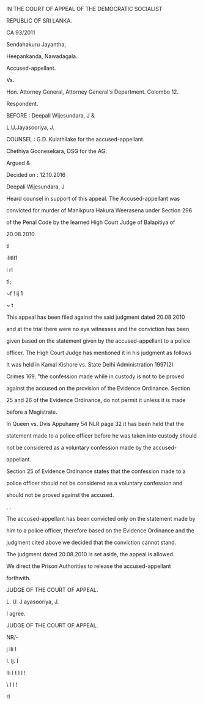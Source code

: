 IN THE COURT OF APPEAL OF THE DEMOCRATIC SOCIALIST

REPUBLIC OF SRI LANKA.

CA 93/2011

Sendahakuru Jayantha,

Heepankanda, Nawadagala.

Accused-appellant.

Vs.

Hon. Attorney General, Attorney General's Department. Colombo 12.

Respondent.

BEFORE : Deepali Wijesundara, J &

L.U.Jayasooriya, J.

COUNSEL : G.D. Kulathilake for the accused-appellant.

Chethiya Goonesekara, DSG for the AG.

Argued &

Decided on : 12.10.2016

Deepali Wijesundara, J

Heard counsel in support of this appeal. The Accused-appellant was

convicted for murder of Manikpura Hakura Weerasena under Section 296

of the Penal Code by the learned High Court Judge of Balapitiya of

20.08.2010.

tI

iIitII1

i rI

tI;

~f ! ij 1

~ t

This appeal has been filed against the said judgment dated 20.08.2010

and at the trial there were no eye witnesses and the conviction has been

given based on the statement given by the accused-appellant to a police

officer. The High Court Judge has mentioned it in his judgment as follows

It was held in Kamal Kishore vs. State Delhi Administration 1997(2)

Crimes 169. "the confession made while in custody is not to be proved

against the accused on the provision of the Evidence Ordinance. Section

25 and 26 of the Evidence Ordinance, do not permit it unless it is made

before a Magistrate.

In Queen vs. Dvis Appuhamy 54 NLR page 32 it has been held that the

statement made to a police officer before he was taken into custody should

not be considered as a voluntary confession made by the accused-

appellant.

Section 25 of Evidence Ordinance states that the confession made to a

police officer should not be considered as a voluntary confession and

should not be proved against the accused.

, .

The accused-appellant has been convicted only on the statement made by

him to a police officer, therefore based on the Evidence Ordinance and the

judgment cited above we decided that the conviction cannot stand.

The judgment dated 20.08.2010 is set aside, the appeal is allowed.

We direct the Prison Authorities to release the accused-appellant

forthwith.

JUDGE OF THE COURT OF APPEAL.

L. U. J ayasooriya, J.

I agree.

JUDGE OF THE COURT OF APPEAL.

NR/-

j IIi I

I. Ij. I

IIi l t I I !

\ I I !

rI
